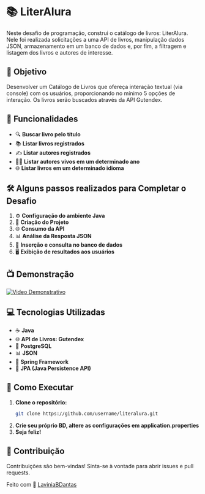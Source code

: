 # 📚 LiterAlura

Neste desafio de programação, construi o catálogo de livros: LiterAlura. Nele foi realizada solicitações a uma API de livros, manipulação dados JSON, armazenamento em um banco de dados e, por fim, a filtragem e listagem dos livros e autores de interesse.

## 🎯 Objetivo

Desenvolver um Catálogo de Livros que ofereça interação textual (via console) com os usuários, proporcionando no mínimo 5 opções de interação. Os livros serão buscados através da API Gutendex.

## 🌟 Funcionalidades

- 🔍 **Buscar livro pelo título**
- 📚 **Listar livros registrados**
- ✍️ **Listar autores registrados**
- 👨‍🏫 **Listar autores vivos em um determinado ano**
- 🌐 **Listar livros em um determinado idioma**

## 🛠️ Alguns passos realizados para Completar o Desafio

1. ⚙️ **Configuração do ambiente Java**
2. 📝 **Criação do Projeto**
3. 🌐 **Consumo da API**
4. 📊 **Análise da Resposta JSON**
5. 💾 **Inserção e consulta no banco de dados**
6. 🖥️ **Exibição de resultados aos usuários**

## 📺 Demonstração
[![Video Demonstrativo](link_para_o_video)](link_para_o_video)

## 💻 Tecnologias Utilizadas

- ☕ **Java**
- 🌐 **API de Livros: Gutendex**
- 💽 **PostgreSQL**
- 📊 **JSON**
- 🌱 **Spring Framework**
- 📜 **JPA (Java Persistence API)**

## 🚀 Como Executar

1. **Clone o repositório:**
   ```sh
   git clone https://github.com/username/literalura.git
2. **Crie seu próprio BD, altere as configurações em application.properties**
3. **Seja feliz!**
  

## 🤝 Contribuição
Contribuições são bem-vindas! Sinta-se à vontade para abrir issues e pull requests.

Feito com 💙 [LaviniaBDantas](https://github.com/LaviniaBDantas)


